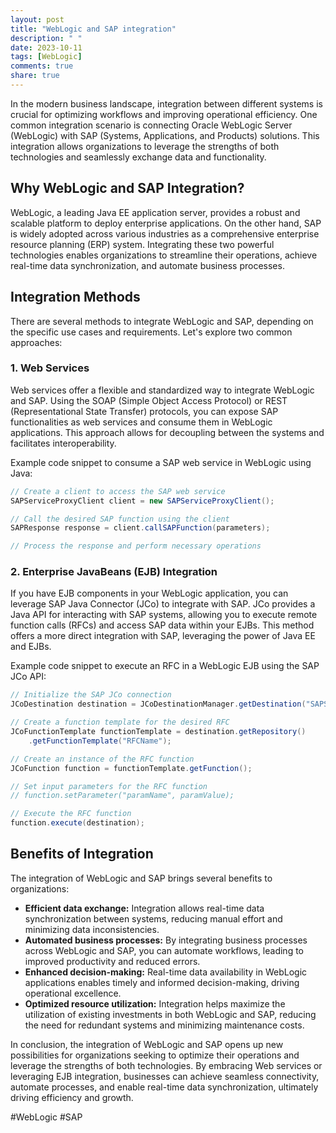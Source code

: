 ```yaml
---
layout: post
title: "WebLogic and SAP integration"
description: " "
date: 2023-10-11
tags: [WebLogic]
comments: true
share: true
---
```


In the modern business landscape, integration between different systems is crucial for optimizing workflows and improving operational efficiency. One common integration scenario is connecting Oracle WebLogic Server (WebLogic) with SAP (Systems, Applications, and Products) solutions. This integration allows organizations to leverage the strengths of both technologies and seamlessly exchange data and functionality.

## Why WebLogic and SAP Integration?

WebLogic, a leading Java EE application server, provides a robust and scalable platform to deploy enterprise applications. On the other hand, SAP is widely adopted across various industries as a comprehensive enterprise resource planning (ERP) system. Integrating these two powerful technologies enables organizations to streamline their operations, achieve real-time data synchronization, and automate business processes.

## Integration Methods

There are several methods to integrate WebLogic and SAP, depending on the specific use cases and requirements. Let's explore two common approaches:

### 1. Web Services

Web services offer a flexible and standardized way to integrate WebLogic and SAP. Using the SOAP (Simple Object Access Protocol) or REST (Representational State Transfer) protocols, you can expose SAP functionalities as web services and consume them in WebLogic applications. This approach allows for decoupling between the systems and facilitates interoperability.

Example code snippet to consume a SAP web service in WebLogic using Java:

```java
// Create a client to access the SAP web service
SAPServiceProxyClient client = new SAPServiceProxyClient();

// Call the desired SAP function using the client
SAPResponse response = client.callSAPFunction(parameters);

// Process the response and perform necessary operations
```

### 2. Enterprise JavaBeans (EJB) Integration

If you have EJB components in your WebLogic application, you can leverage SAP Java Connector (JCo) to integrate with SAP. JCo provides a Java API for interacting with SAP systems, allowing you to execute remote function calls (RFCs) and access SAP data within your EJBs. This method offers a more direct integration with SAP, leveraging the power of Java EE and EJBs.

Example code snippet to execute an RFC in a WebLogic EJB using the SAP JCo API:

```java
// Initialize the SAP JCo connection
JCoDestination destination = JCoDestinationManager.getDestination("SAPSystem");

// Create a function template for the desired RFC
JCoFunctionTemplate functionTemplate = destination.getRepository()
    .getFunctionTemplate("RFCName");

// Create an instance of the RFC function
JCoFunction function = functionTemplate.getFunction();

// Set input parameters for the RFC function
// function.setParameter("paramName", paramValue);

// Execute the RFC function
function.execute(destination);
```

## Benefits of Integration

The integration of WebLogic and SAP brings several benefits to organizations:

- **Efficient data exchange:** Integration allows real-time data synchronization between systems, reducing manual effort and minimizing data inconsistencies.
- **Automated business processes:** By integrating business processes across WebLogic and SAP, you can automate workflows, leading to improved productivity and reduced errors.
- **Enhanced decision-making:** Real-time data availability in WebLogic applications enables timely and informed decision-making, driving operational excellence.
- **Optimized resource utilization:** Integration helps maximize the utilization of existing investments in both WebLogic and SAP, reducing the need for redundant systems and minimizing maintenance costs.

In conclusion, the integration of WebLogic and SAP opens up new possibilities for organizations seeking to optimize their operations and leverage the strengths of both technologies. By embracing Web services or leveraging EJB integration, businesses can achieve seamless connectivity, automate processes, and enable real-time data synchronization, ultimately driving efficiency and growth.

\#WebLogic #SAP